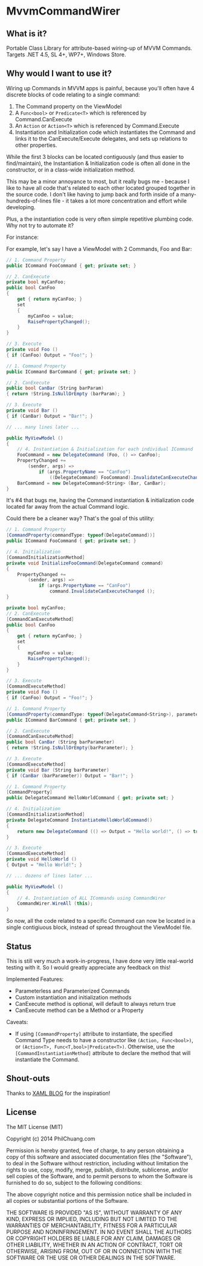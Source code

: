 MvvmCommandWirer
================

What is it?
-----------
Portable Class Library for attribute-based wiring-up of MVVM Commands. Targets .NET 4.5, SL 4+, WP7+, Windows Store.

Why would I want to use it?
---------------------------
Wiring up Commands in MVVM apps is painful, because you'll often have 4 discrete blocks of code relating to a single command:

1. The Command property on the ViewModel
2. A `Func<bool>` or `Predicate<T>` which is referenced by Command.CanExecute
3. An `Action` or `Action<T>` which is referenced by Command.Execute
4. Instantiation and Initialization code which instantiates the Command and links it to the CanExecute/Execute delegates, and sets up relations to other properties.

While the first 3 blocks can be located contiguously (and thus easier to find/maintain), the Instantiation & Initialization code is often all done in the constructor, or in a class-wide initialization method.

This may be a minor annoyance to most, but it really bugs me - because I like to have all code that's related to each other located grouped together in the source code. I don't like having to jump back and forth inside of a many-hundreds-of-lines file - it takes a lot more concentration and effort while developing.

Plus, a the instantiation code is very often simple repetitive plumbing code. Why not try to automate it?

For instance:

For example, let's say I have a ViewModel with 2 Commands, Foo and Bar:

```c#
// 1. Command Property
public ICommand FooCommand { get; private set; }

// 2. CanExecute
private bool myCanFoo;
public bool CanFoo
{
	get { return myCanFoo; }
	set
	{
		myCanFoo = value;
		RaisePropertyChanged();
	}
}

// 3. Execute
private void Foo ()
{ if (CanFoo) Output = "Foo!"; }

// 1. Command Property
public ICommand BarCommand { get; private set; }

// 2. CanExecute
public bool CanBar (String barParam)
{ return !String.IsNullOrEmpty (barParam); }

// 3. Execute
private void Bar ()
{ if (CanBar) Output = "Bar!"; }

// ... many lines later ...

public MyViewModel ()
{
	// 4. Instantiation & Initialization for each individual ICommand
	FooCommand = new DelegateCommand (Foo, () => CanFoo);
	PropertyChanged +=
		(sender, args) =>
			if (args.PropertyName == "CanFoo")
				((DelegateCommand) FooCommand).InvalidateCanExecuteChanged ();
	BarCommand = new DelegateCommand<String> (Bar, CanBar);
}
```
It's #4 that bugs me, having the Command instantiation & initialization code located far away from the actual Command logic.

Could there be a cleaner way? That's the goal of this utility:

```c#
// 1. Command Property
[CommandProperty(commandType: typeof(DelegateCommand))]
public ICommand FooCommand { get; private set; }

// 4. Initialization
[CommandInitializationMethod]
private void InitializeFooCommand(DelegateCommand command)
{
	PropertyChanged +=
		(sender, args) =>
			if (args.PropertyName == "CanFoo")
				command.InvalidateCanExecuteChanged ();
}

private bool myCanFoo;
// 2. CanExecute
[CommandCanExecuteMethod]
public bool CanFoo
{
	get { return myCanFoo; }
	set
	{
		myCanFoo = value;
		RaisePropertyChanged();
	}
}

// 3. Execute
[CommandExecuteMethod]
private void Foo ()
{ if (CanFoo) Output = "Foo!"; }

// 1. Command Property
[CommandProperty(commandType: typeof(DelegateCommand<String>), parameterType: typeof(String))]
public ICommand BarCommand { get; private set; }

// 2. CanExecute
[CommandCanExecuteMethod]
public bool CanBar (String barParameter)
{ return !String.IsNullOrEmpty(barParameter); }

// 3. Execute
[CommandExecuteMethod]
private void Bar (String barParameter)
{ if (CanBar (barParameter)) Output = "Bar!"; }

// 1. Command Property
[CommandProperty]
public DelegateCommand HelloWorldCommand { get; private set; }

// 4. Initialization
[CommandInitializationMethod]
private DelegateCommand InstantiateHelloWorldCommand()
{
	return new DelegateCommand (() => Output = "Hello world!", () => true);
}

// 3. Execute
[CommandExecuteMethod]
private void HelloWorld ()
{ Output = "Hello World!"; }

// ... dozens of lines later ...

public MyViewModel ()
{
	// 4. Instantiation of ALL ICommands using CommandWirer
	CommandWirer.WireAll (this);
}
```

So now, all the code related to a specific Command can now be located in a single contigiuous block, instead of spread throughout the ViewModel file.

Status
------

This is still very much a work-in-progress, I have done very little real-world testing with it. So I would greatly appreciate any feedback on this!

Implemented Features:

* Parameterless and Parameterized Commands
* Custom instantiation and initialization methods
* CanExecute method is optional, will default to always return true
* CanExecute method can be a Method or a Property

Caveats:

* If using `[CommandProperty]` attribute to instantiate, the specified Command Type needs to have a constructor like `(Action, Func<bool>)`, or `(Action<T>, Func<T,bool>|Predicate<T>)`. Otherwise, use the `[CommandInstantiationMethod]` attribute to declare the method that will instantiate the Command.

Shout-outs
----------

Thanks to [XAML BLOG](http://xamlblog.tumblr.com/post/46187145555/fixing-mvvm-part-1-commands) for the inspiration!

License
-------

The MIT License (MIT)

Copyright (c) 2014 PhilChuang.com

Permission is hereby granted, free of charge, to any person obtaining a copy
of this software and associated documentation files (the "Software"), to deal
in the Software without restriction, including without limitation the rights
to use, copy, modify, merge, publish, distribute, sublicense, and/or sell
copies of the Software, and to permit persons to whom the Software is
furnished to do so, subject to the following conditions:

The above copyright notice and this permission notice shall be included in all
copies or substantial portions of the Software.

THE SOFTWARE IS PROVIDED "AS IS", WITHOUT WARRANTY OF ANY KIND, EXPRESS OR
IMPLIED, INCLUDING BUT NOT LIMITED TO THE WARRANTIES OF MERCHANTABILITY,
FITNESS FOR A PARTICULAR PURPOSE AND NONINFRINGEMENT. IN NO EVENT SHALL THE
AUTHORS OR COPYRIGHT HOLDERS BE LIABLE FOR ANY CLAIM, DAMAGES OR OTHER
LIABILITY, WHETHER IN AN ACTION OF CONTRACT, TORT OR OTHERWISE, ARISING FROM,
OUT OF OR IN CONNECTION WITH THE SOFTWARE OR THE USE OR OTHER DEALINGS IN THE
SOFTWARE.
